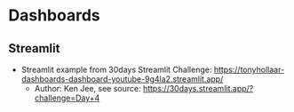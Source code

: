 # Dashboards
## Streamlit
- Streamlit example from 30days Streamlit Challenge: https://tonyhollaar-dashboards-dashboard-youtube-9g4la2.streamlit.app/
  - Author: Ken Jee, see source: https://30days.streamlit.app/?challenge=Day+4
